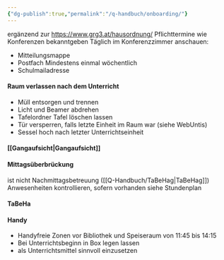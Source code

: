 ```yaml
---
{"dg-publish":true,"permalink":"/q-handbuch/onboarding/"}
---
```


ergänzend zur https://www.grg3.at/hausordnung/
Pflichttermine wie Konferenzen bekanntgeben
Täglich im Konferenzzimmer anschauen:
* Mitteilungsmappe
* Postfach
Mindestens einmal wöchentlich
* Schulmailadresse
#### Raum verlassen nach dem Unterricht
* Müll entsorgen und trennen
* Licht und Beamer abdrehen
* Tafelordner Tafel löschen lassen
* Tür versperren, falls letzte Einheit im Raum war (siehe WebUntis)
* Sessel hoch nach letzter Unterrichtseinheit 
#### [[Gangaufsicht\|Gangaufsicht]]
#### Mittagsüberbrückung
ist nicht Nachmittagsbetreuung ([[Q-Handbuch/TaBeHag\|TaBeHag]])
Anwesenheiten kontrollieren, sofern vorhanden siehe Stundenplan

#### TaBeHa
#### Handy
* Handyfreie Zonen vor Bibliothek und Speiseraum von 11:45 bis 14:15
* Bei Unterrichtsbeginn in Box legen lassen
* als Unterrichtsmittel sinnvoll einzusetzen
